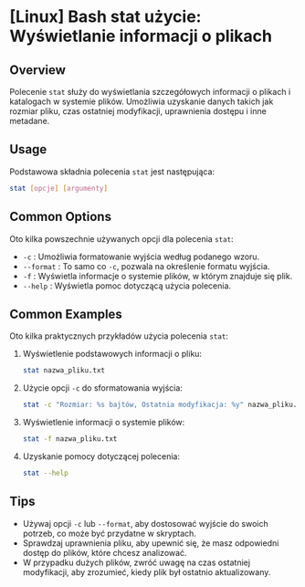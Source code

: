 # [Linux] Bash stat użycie: Wyświetlanie informacji o plikach

## Overview
Polecenie `stat` służy do wyświetlania szczegółowych informacji o plikach i katalogach w systemie plików. Umożliwia uzyskanie danych takich jak rozmiar pliku, czas ostatniej modyfikacji, uprawnienia dostępu i inne metadane.

## Usage
Podstawowa składnia polecenia `stat` jest następująca:

```bash
stat [opcje] [argumenty]
```

## Common Options
Oto kilka powszechnie używanych opcji dla polecenia `stat`:

- `-c` : Umożliwia formatowanie wyjścia według podanego wzoru.
- `--format` : To samo co `-c`, pozwala na określenie formatu wyjścia.
- `-f` : Wyświetla informacje o systemie plików, w którym znajduje się plik.
- `--help` : Wyświetla pomoc dotyczącą użycia polecenia.

## Common Examples
Oto kilka praktycznych przykładów użycia polecenia `stat`:

1. Wyświetlenie podstawowych informacji o pliku:
   ```bash
   stat nazwa_pliku.txt
   ```

2. Użycie opcji `-c` do sformatowania wyjścia:
   ```bash
   stat -c "Rozmiar: %s bajtów, Ostatnia modyfikacja: %y" nazwa_pliku.txt
   ```

3. Wyświetlenie informacji o systemie plików:
   ```bash
   stat -f nazwa_pliku.txt
   ```

4. Uzyskanie pomocy dotyczącej polecenia:
   ```bash
   stat --help
   ```

## Tips
- Używaj opcji `-c` lub `--format`, aby dostosować wyjście do swoich potrzeb, co może być przydatne w skryptach.
- Sprawdzaj uprawnienia pliku, aby upewnić się, że masz odpowiedni dostęp do plików, które chcesz analizować.
- W przypadku dużych plików, zwróć uwagę na czas ostatniej modyfikacji, aby zrozumieć, kiedy plik był ostatnio aktualizowany.